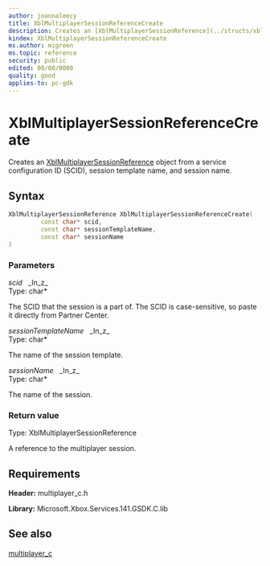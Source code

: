 ```yaml
---
author: joannaleecy
title: XblMultiplayerSessionReferenceCreate
description: Creates an [XblMultiplayerSessionReference](../structs/xblmultiplayersessionreference.md) object from a service configuration ID (SCID), session template name, and session name.
kindex: XblMultiplayerSessionReferenceCreate
ms.author: migreen
ms.topic: reference
security: public
edited: 00/00/0000
quality: good
applies-to: pc-gdk
---
```


# XblMultiplayerSessionReferenceCreate  

Creates an [XblMultiplayerSessionReference](../structs/xblmultiplayersessionreference.md) object from a service configuration ID (SCID), session template name, and session name.  

## Syntax  
  
```cpp
XblMultiplayerSessionReference XblMultiplayerSessionReferenceCreate(  
         const char* scid,  
         const char* sessionTemplateName,  
         const char* sessionName  
)  
```  
  
### Parameters  
  
*scid* &nbsp;&nbsp;\_In\_z\_  
Type: char*  
  
The SCID that the session is a part of. The SCID is case-sensitive, so paste it directly from Partner Center.  
  
*sessionTemplateName* &nbsp;&nbsp;\_In\_z\_  
Type: char*  
  
The name of the session template.  
  
*sessionName* &nbsp;&nbsp;\_In\_z\_  
Type: char*  
  
The name of the session.  
  
  
### Return value  
Type: XblMultiplayerSessionReference
  
A reference to the multiplayer session.
  
## Requirements  
  
**Header:** multiplayer_c.h
  
**Library:** Microsoft.Xbox.Services.141.GSDK.C.lib
  
## See also  
[multiplayer_c](../multiplayer_c_members.md)  
  
  